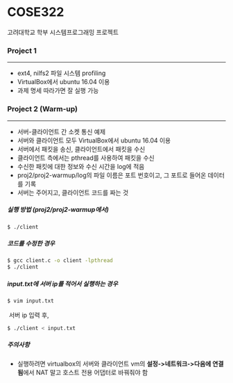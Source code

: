 # COSE322
고려대학교 학부 시스템프로그래밍 프로젝트



### Project 1

-----

- ext4, nilfs2 파일 시스템 profiling
- VirtualBox에서 ubuntu 16.04 이용
- 과제 명세 따라가면 잘 실행 가능





### Project 2 (Warm-up)

---

- 서버-클라이언트 간 소켓 통신 예제
- 서버와 클라이언트 모두 VirtualBox에서 ubuntu 16.04 이용
- 서버에서 패킷을 송신, 클라이언트에서 패킷을 수신
- 클라이언트 측에서는 pthread를 사용하여 패킷을 수신
- 수신한 패킷에 대한 정보와 수신 시간을 log에 적음
- proj2/proj2-warmup/log의 파일 이름은 포트 번호이고, 그 포트로 들어온 데이터를 기록
- 서버는 주어지고, 클라이언트 코드를 짜는 것



##### 실행 방법 (proj2/proj2-warmup에서)

```bash
$ ./client
```

##### 코드를 수정한 경우

```bash
$ gcc client.c -o client -lpthread
$ ./client
```

##### input.txt에 서버 ip를 적어서 실행하는 경우

```bash
$ vim input.txt
```

​	서버 ip 입력 후,

```bash
$ ./client < input.txt
```

##### 주의사항

- 실행하려면 virtualbox의 서버와 클라이언트 vm의 <b>설정->네트워크->다음에 연결됨</b>에서 NAT 말고 호스트 전용 어댑터로 바꿔줘야 함

